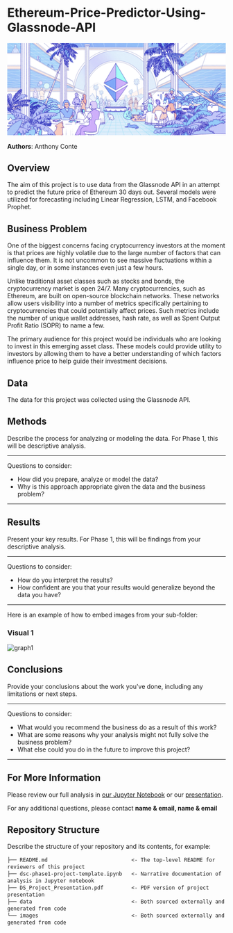 # Ethereum-Price-Predictor-Using-Glassnode-API

<img src="images/header.png" width="1000">


**Authors**: Anthony Conte

## Overview

The aim of this project is to use data from the Glassnode API in an attempt to predict the future price of Ethereum 30 days out. Several models were utilized for forecasting including Linear Regression, LSTM, and Facebook Prophet. 

## Business Problem

One of the biggest concerns facing cryptocurrency investors at the moment is that prices are highly volatile due to the large number of factors that can influence them. It is not uncommon to see massive fluctuations within a single day, or in some instances even just a few hours.

Unlike traditional asset classes such as stocks and bonds, the cryptocurrency market is open 24/7. Many cryptocurrencies, such as Ethereum, are built on open-source blockchain networks. These networks allow users visibility into a number of metrics specifically pertaining to cryptocurrencies that could potentially affect prices. Such metrics include the number of unique wallet addresses, hash rate, as well as Spent Output Profit Ratio (SOPR) to name a few.

The primary audience for this project would be individuals who are looking to invest in this emerging asset class. These models could provide utility to investors by allowing them to have a better understanding of which factors influence price to help guide their investment decisions. 

## Data

The data for this project was collected using the Glassnode API.

## Methods

Describe the process for analyzing or modeling the data. For Phase 1, this will be descriptive analysis.

***
Questions to consider:
* How did you prepare, analyze or model the data?
* Why is this approach appropriate given the data and the business problem?
***

## Results

Present your key results. For Phase 1, this will be findings from your descriptive analysis.

***
Questions to consider:
* How do you interpret the results?
* How confident are you that your results would generalize beyond the data you have?
***

Here is an example of how to embed images from your sub-folder:

### Visual 1
![graph1](./images/viz1.png)

## Conclusions

Provide your conclusions about the work you've done, including any limitations or next steps.

***
Questions to consider:
* What would you recommend the business do as a result of this work?
* What are some reasons why your analysis might not fully solve the business problem?
* What else could you do in the future to improve this project?
***

## For More Information

Please review our full analysis in [our Jupyter Notebook](./dsc-phase1-project-template.ipynb) or our [presentation](./DS_Project_Presentation.pdf).

For any additional questions, please contact **name & email, name & email**

## Repository Structure

Describe the structure of your repository and its contents, for example:

```
├── README.md                           <- The top-level README for reviewers of this project
├── dsc-phase1-project-template.ipynb   <- Narrative documentation of analysis in Jupyter notebook
├── DS_Project_Presentation.pdf         <- PDF version of project presentation
├── data                                <- Both sourced externally and generated from code
└── images                              <- Both sourced externally and generated from code
```
